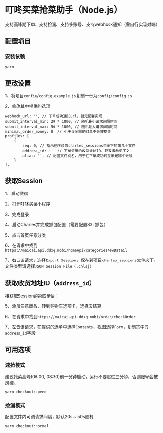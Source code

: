 # 叮咚买菜抢菜助手（Node.js）
支持高峰期下单、支持捡漏、支持多账号、支持webhook通知（需自行实现对端）
## 配置项目

### 安装依赖

`yarn`

## 更改设置

1、将项目`config/config.example.js`复制一份为`config/config.js`

2、修改其中提供的选项

```
webhook_url: '', // 下单成功通知url，暂无配套实现
submit_interval_min: 20 * 1000, // 随机最小请求间隔时间
submit_interval_max: 50 * 1000, // 随机最大请求间隔时间
minimal_order_money: 0, // 小于该金额的订单不会被提交
profiles: [
    {
        seq: 0, // 指示程序读取charles_sessions目录下的第几个文件
        address_id: '', // 下单使用的收货地址ID，获取请参见下文
        alias: '', // 配置文件别名，用于在下单成功时提示是哪个账号
    }
],
```
## 获取Session

1、启动微信

2、打开叮咚买菜小程序

3、完成登录

4、启动Charles并完成抓包配置（需要配置SSL抓包）

5、点击首页任意分类

6、在请求中找到`https://maicai.api.ddxq.mobi/homeApi/categoriesNewDatail`

7、右击该请求，选择`Export Session`，保存到项目`charles_sessions`文件夹下，文件类型请选择`JSON Session File (.chlsj)`

## 获取收货地址ID（`address_id`）

接获取Session的第四步后：

5、添加任意商品，转到购物车选项卡，选择去结算

6、在请求中找到`https://maicai.api.ddxq.mobi/order/checkOrder`

7、左击该请求，在提供的选单中选择`Contents`，视图选择`Form`，复制其中的`address_id`字段
## 可用选项

### 速抢模式

建议抢菜高峰(06:00, 08:30)前一分钟启动，运行不要超过三分钟，否则账号会被风控。

`yarn checkout:speed`

### 捡漏模式

配置文件内可调请求间隔，默认20s ~ 50s随机

`yarn checkout:normal`
